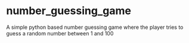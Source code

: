 # number_guessing_game
A simple python based number guessing game where the player tries to guess a random number between 1 and 100
